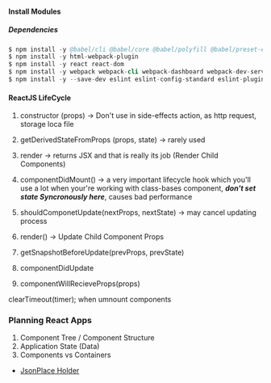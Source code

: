 
#### Install Modules

##### Dependencies

``` s
$ npm install -y @babel/cli @babel/core @babel/polyfill @babel/preset-env @babel/preset-react babel-eslint babel-loader babel-plugin-module-resolver babel-polyfill css-loader file-loader style-loader
$ npm install -y html-webpack-plugin
$ npm install -y react react-dom
$ npm install -y webpack webpack-cli webpack-dashboard webpack-dev-server copy-webpack-plugin
$ npm install -y --save-dev eslint eslint-config-standard eslint-plugin-import eslint-plugin-node eslint-plugin-promise eslint-plugin-react eslint-plugin-standard
```

#### ReactJS LifeCycle

 1. constructor (props) -> Don't use in side-effects action, as http request, storage loca file

 2. getDerivedStateFromProps (props, state) -> rarely used

 3. render -> returns JSX and that is really its job (Render Child Components)

 4. componentDidMount() -> a very important lifecycle hook which you'll use a lot when your're working with class-bases component, ***don't set state Syncronously here***, causes bad performance

 5. shouldComponetUpdate(nextProps, nextState) -> may cancel updating process

 6. render() -> Update Child Component Props

 7. getSnapshotBeforeUpdate(prevProps, prevState)

 8. componentDidUpdate

 9. componentWillRecieveProps(props)

clearTimeout(timer); when umnount components


### Planning React Apps

 1. Component Tree / Component Structure
 2. Application State (Data)
 3. Components vs Containers


* [JsonPlace Holder](https://jsonplaceholder.typicode.com)


